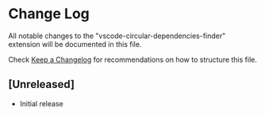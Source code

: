 # Change Log

All notable changes to the "vscode-circular-dependencies-finder" extension will be documented in this file.

Check [Keep a Changelog](http://keepachangelog.com/) for recommendations on how to structure this file.

## [Unreleased]

- Initial release